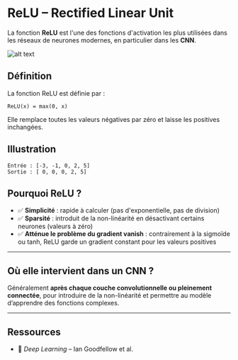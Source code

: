 # ReLU – Rectified Linear Unit

La fonction **ReLU** est l'une des fonctions d'activation les plus utilisées dans les réseaux de neurones modernes, en particulier dans les **CNN**.

![alt text](relu.png)

## Définition

La fonction ReLU est définie par :

```
ReLU(x) = max(0, x)
```

Elle remplace toutes les valeurs négatives par zéro et laisse les positives inchangées.

## Illustration

```
Entrée : [-3, -1, 0, 2, 5]
Sortie : [ 0, 0, 0, 2, 5]
```


## Pourquoi ReLU ?

- ✅ **Simplicité** : rapide à calculer (pas d'exponentielle, pas de division)
- ✅ **Sparsité** : introduit de la non-linéarité en désactivant certains neurones (valeurs à zéro)
- ✅ **Atténue le problème du gradient vanish** : contrairement à la sigmoïde ou tanh, ReLU garde un gradient constant pour les valeurs positives

---

## Où elle intervient dans un CNN ?

Généralement **après chaque couche convolutionnelle ou pleinement connectée**, pour introduire de la non-linéarité et permettre au modèle d’apprendre des fonctions complexes.

---

## Ressources

- 📘 *Deep Learning* – Ian Goodfellow et al. 
